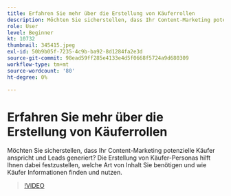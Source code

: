 ```yaml
---
title: Erfahren Sie mehr über die Erstellung von Käuferrollen
description: Möchten Sie sicherstellen, dass Ihr Content-Marketing potenzielle Käufer anspricht und Leads generiert? Die Erstellung von Käufer-Personas hilft Ihnen dabei festzustellen, welche Art von Inhalt Sie benötigen und wie Käufer Informationen finden und nutzen.
role: User
level: Beginner
kt: 10732
thumbnail: 345415.jpeg
exl-id: 50b9b05f-7235-4c9b-ba92-8d1284fa2e3d
source-git-commit: 98ead59ff285e4133e4d5f0668f5724a9d680309
workflow-type: tm+mt
source-wordcount: '80'
ht-degree: 0%

---
```


# Erfahren Sie mehr über die Erstellung von Käuferrollen

Möchten Sie sicherstellen, dass Ihr Content-Marketing potenzielle Käufer anspricht und Leads generiert? Die Erstellung von Käufer-Personas hilft Ihnen dabei festzustellen, welche Art von Inhalt Sie benötigen und wie Käufer Informationen finden und nutzen.

>[!VIDEO](https://video.tv.adobe.com/v/345415/?quality=12&learn=on)
